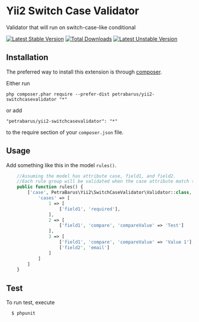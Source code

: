 # Yii2 Switch Case Validator

Validator that will run on switch-case-like conditional

[![Latest Stable Version](https://poser.pugx.org/petrabarus/yii2-switchcasevalidator/v/stable.svg)](https://packagist.org/packages/petrabarus/yii2-switchcasevalidator)
[![Total Downloads](https://poser.pugx.org/petrabarus/yii2-switchcasevalidator/downloads.svg)](https://packagist.org/packages/petrabarus/yii2-switchcasevalidator)
[![Latest Unstable Version](https://poser.pugx.org/petrabarus/yii2-switchcasevalidator/v/unstable.svg)](https://packagist.org/packages/petrabarus/yii2-switchcasevalidator)


## Installation

The preferred way to install this extension is through [composer](http://getcomposer.org/download/).

Either run

```
php composer.phar require --prefer-dist petrabarus/yii2-switchcasevalidator "*"
```

or add

```
"petrabarus/yii2-switchcasevalidator": "*"
```

to the require section of your `composer.json` file.

## Usage

Add something like this in the model `rules()`.

```php
    //Assuming the model has attribute case, field1, and field2.
    //Each rule group will be validated when the case attribute match the cases.
    public function rules() {
        ['case', PetraBarus\Yii2\SwitchCaseValidator\Validator::class,
            'cases' => [
                1 => [
                    ['field1', 'required'],
                ],
                2 => [
                    ['field1', 'compare', 'compareValue' => 'Test']
                ],
                3 => [
                    ['field1', 'compare', 'compareValue' => 'Value 1'],
                    ['field2', 'email']
                ]
            ]
        ]
    }
```

## Test

To run test, execute

```
  $ phpunit
```
